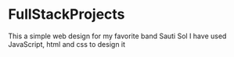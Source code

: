 # FullStackProjects
This a simple web design for my favorite band Sauti Sol
I have used JavaScript, html and css to design it
